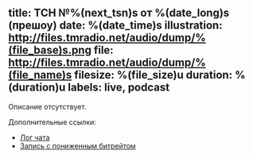 title: ТСН №%(next_tsn)s от %(date_long)s (прешоу)
date: %(date_time)s
illustration: http://files.tmradio.net/audio/dump/%(file_base)s.png
file: http://files.tmradio.net/audio/dump/%(file_name)s
filesize: %(file_size)u
duration: %(duration)u
labels: live, podcast
---
Описание отсутствует.

Дополнительные ссылки:

- [Лог чата](http://files.tmradio.net/audio/dump/%(file_base)s.log)
- [Запись с пониженным битрейтом](http://files.tmradio.net/audio/dump/%(file_base)s-lofi.ogg)
